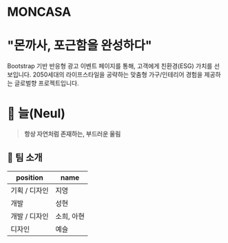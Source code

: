 # MONCASA
# "몬까사, 포근함을 완성하다"
Bootstrap 기반 반응형 광고 이벤트 페이지를 통해, 고객에게 친환경(ESG) 가치를 선보입니다.
2050세대의 라이프스타일을 공략하는 맞춤형 가구/인테리어 경험을 제공하는 글로벌향 프로젝트입니다.

# 🌿 늘(Neul)
> **항상 자연처럼 존재하는, 부드러운 울림** 

## 💫 팀 소개
| position | name |
|------------------|----------------|
| 기획 / 디자인 | 지영 |
| 개발 | 성현 |
| 개발 / 디자인 | 소희, 아현 |
| 디자인 | 예슬 |